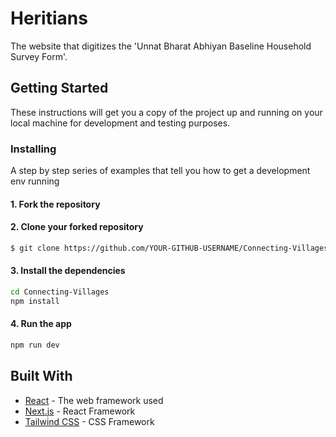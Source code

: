 # Heritians

The website that digitizes the 'Unnat Bharat Abhiyan Baseline Household Survey Form'.

## Getting Started

These instructions will get you a copy of the project up and running on your local machine for development and testing purposes.

### Installing

A step by step series of examples that tell you how to get a development env running

#### 1. Fork the repository

#### 2. Clone your forked repository

```bash
$ git clone https://github.com/YOUR-GITHUB-USERNAME/Connecting-Villages.git
```

#### 3. Install the dependencies

```bash
cd Connecting-Villages
npm install
```

#### 4. Run the app

```bash
npm run dev
```

## Built With

- [React](https://reactjs.org/) - The web framework used
- [Next.js](https://nextjs.org/) - React Framework
- [Tailwind CSS](https://tailwindcss.com/) - CSS Framework
